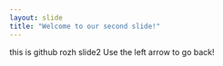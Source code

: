 ```yaml
---
layout: slide
title: "Welcome to our second slide!"
---
```

this is github rozh slide2
Use the left arrow to go back!
